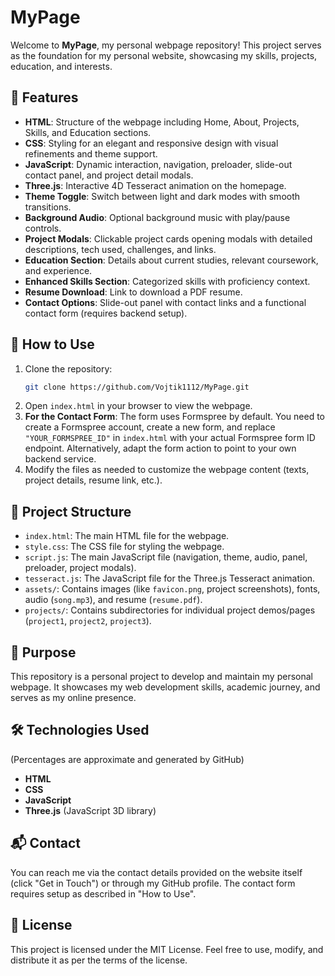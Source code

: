 # MyPage

Welcome to **MyPage**, my personal webpage repository! This project serves as the foundation for my personal website, showcasing my skills, projects, education, and interests.

## 🌟 Features

- **HTML**: Structure of the webpage including Home, About, Projects, Skills, and Education sections.
- **CSS**: Styling for an elegant and responsive design with visual refinements and theme support.
- **JavaScript**: Dynamic interaction, navigation, preloader, slide-out contact panel, and project detail modals.
- **Three.js**: Interactive 4D Tesseract animation on the homepage.
- **Theme Toggle**: Switch between light and dark modes with smooth transitions.
- **Background Audio**: Optional background music with play/pause controls.
- **Project Modals**: Clickable project cards opening modals with detailed descriptions, tech used, challenges, and links.
- **Education Section**: Details about current studies, relevant coursework, and experience.
- **Enhanced Skills Section**: Categorized skills with proficiency context.
- **Resume Download**: Link to download a PDF resume.
- **Contact Options**: Slide-out panel with contact links and a functional contact form (requires backend setup).

## 🚀 How to Use

1. Clone the repository:
   ```bash
   git clone https://github.com/Vojtik1112/MyPage.git
   ```
2. Open `index.html` in your browser to view the webpage.
3. **For the Contact Form**: The form uses Formspree by default. You need to create a Formspree account, create a new form, and replace `"YOUR_FORMSPREE_ID"` in `index.html` with your actual Formspree form ID endpoint. Alternatively, adapt the form action to point to your own backend service.
4. Modify the files as needed to customize the webpage content (texts, project details, resume link, etc.).

## 📁 Project Structure

- `index.html`: The main HTML file for the webpage.
- `style.css`: The CSS file for styling the webpage.
- `script.js`: The main JavaScript file (navigation, theme, audio, panel, preloader, project modals).
- `tesseract.js`: The JavaScript file for the Three.js Tesseract animation.
- `assets/`: Contains images (like `favicon.png`, project screenshots), fonts, audio (`song.mp3`), and resume (`resume.pdf`).
- `projects/`: Contains subdirectories for individual project demos/pages (`project1`, `project2`, `project3`).

## 🎯 Purpose

This repository is a personal project to develop and maintain my personal webpage. It showcases my web development skills, academic journey, and serves as my online presence.

## 🛠️ Technologies Used

(Percentages are approximate and generated by GitHub)

- **HTML**
- **CSS**
- **JavaScript**
- **Three.js** (JavaScript 3D library)

## 📬 Contact

You can reach me via the contact details provided on the website itself (click "Get in Touch") or through my GitHub profile. The contact form requires setup as described in "How to Use".

## 📜 License

This project is licensed under the MIT License. Feel free to use, modify, and distribute it as per the terms of the license.
